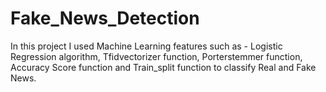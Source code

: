 # Fake_News_Detection
In this project I used Machine Learning features such as - Logistic Regression algorithm, Tfidvectorizer function, Porterstemmer function, Accuracy Score function and Train_split function to classify Real and Fake News.
